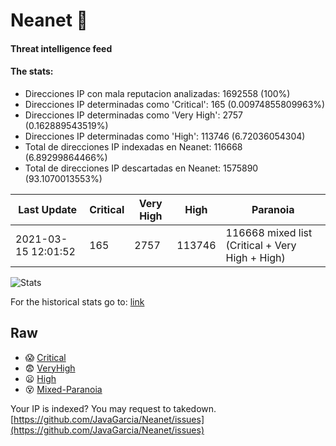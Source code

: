 # Neanet :hocho:
#### Threat intelligence feed
#### The stats:

- Direcciones IP con mala reputacion analizadas: 1692558 (100%)
- Direcciones IP determinadas como 'Critical':  165 (0.00974855809963%)
- Direcciones IP determinadas como 'Very High':  2757 (0.162889543519%)
- Direcciones IP determinadas como 'High':  113746 (6.72036054304)
- Total de direcciones IP indexadas en Neanet:  116668 (6.89299864466%)
- Total de direcciones IP descartadas en Neanet:  1575890 (93.1070013553%)

| Last Update | Critical | Very High | High | Paranoia |
| --- | --- | --- | --- | --- |
| 2021-03-15 12:01:52 | 165 | 2757 | 113746 | 116668 mixed list (Critical + Very High + High)|

![Stats](https://docs.google.com/spreadsheets/d/e/2PACX-1vSnaNMIXVabIpDJjufMlzH7poXnshF3mgd8Is1g9ytUEzVsP5my4Trn8f-xkoLLQ38xpL3HtmUexLo6/pubchart?oid=501124687&format=image)

For the historical stats go to: [link](/stats.csv)
## Raw
- :scream: [Critical](https://raw.githubusercontent.com/JavaGarcia/Neanet/master/blacklists/neanet_critical.txt)
- :fearful: [VeryHigh](https://raw.githubusercontent.com/JavaGarcia/Neanet/master/blacklists/neanet_veryHigh.txtt)
- :frowning: [High](https://raw.githubusercontent.com/JavaGarcia/Neanet/master/blacklists/neanet_high.txt)
- :dizzy_face: [Mixed-Paranoia](https://raw.githubusercontent.com/JavaGarcia/Neanet/master/blacklists/neanet_all.txt)


Your IP is indexed? You may request to takedown. [https://github.com/JavaGarcia/Neanet/issues](https://github.com/JavaGarcia/Neanet/issues)

















































































































































































































































































































































































































































































































































































































































































































































































































































































































































































































































































































































































































































































































































































































































































































































































































































































































































































































































































































































































































































































































































































































































































































































































































































































































































































































































































































































































































































































































































































































































































































































































































































































































































































































































































































































































































































































































































































































































































































































































































































































































































































































































































































































































































































































































































































































































































































































































































































































































































































































































































